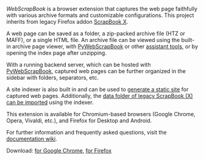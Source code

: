 *WebScrapBook* is a browser extension that captures the web page faithfully with various archive formats and customizable configurations. This project inherits from legacy Firefox addon [ScrapBook X](https://github.com/danny0838/firefox-scrapbook).

A web page can be saved as a folder, a zip-packed archive file (HTZ or MAFF), or a single HTML file. An archive file can be viewed using the built-in archive page viewer, with [PyWebScrapBook](https://pypi.org/project/webscrapbook/) or other [assistant tools](https://github.com/danny0838/webscrapbook/wiki/View), or by opening the index page after unzipping.

With a running backend server, which can be hosted with [PyWebScrapBook](https://pypi.org/project/webscrapbook/), captured web pages can be further organized in the sidebar with folders, separators, etc.

A site indexer is also built in and can be used to [generate a static site](https://github.com/danny0838/webscrapbook/wiki/Indexer) for captured web pages. Additionally, the [data folder of legacy ScrapBook (X) can be imported](https://github.com/danny0838/webscrapbook/wiki/Import) using the indexer.

This extension is available for Chromium-based browsers (Google Chrome, Opera, Vivaldi, etc.), and Firefox for Desktop and Android.

For further information and frequently asked questions, visit the [documentation wiki](https://github.com/danny0838/webscrapbook/wiki).



Download: [for Google Chrome](https://chrome.google.com/webstore/detail/web-scrapbook/oegnpmiddfljlloiklpkeelagaeejfai), [for Firefox](https://addons.mozilla.org/firefox/addon/webscrapbook)
